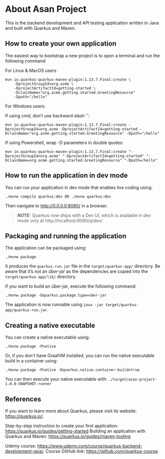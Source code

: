 # About Asan Project

This is the backend development and API testing application written in Java and built with Quarkus and Maven.

## How to create your own application

The easiest way to bootstrap a new project is to open a terminal and run the following command:

For Linux & MacOS users

```shell script
mvn io.quarkus:quarkus-maven-plugin:1.13.7.Final:create \
    -DprojectGroupId=org.acme \
    -DprojectArtifactId=getting-started \
    -DclassName="org.acme.getting.started.GreetingResource"
    -Dpath="/hello"
```

For Windows users:

If using cmd, don’t use backward slash '\':
```shell script
mvn io.quarkus:quarkus-maven-plugin:1.13.7.Final:create -DprojectGroupId=org.acme -DprojectArtifactId=getting-started -DclassName="org.acme.getting.started.GreetingResource" -Dpath="/hello"
```

If using Powershell, wrap -D parameters in double quotes:
```shell script
mvn io.quarkus:quarkus-maven-plugin:1.13.7.Final:create "-DprojectGroupId=org.acme" "-DprojectArtifactId=getting-started" "-DclassName=org.acme.getting.started.GreetingResource" "-Dpath=/hello"
```

## How to run the application in dev mode

You can run your application in dev mode that enables live coding using:
```shell script
./mvnw compile quarkus:dev OR ./mvnw quarkus:dev
```

Then navigate to http://0.0.0.0:8080/ in a browser.

> **_NOTE:_**  Quarkus now ships with a Dev UI, which is available in dev mode only at http://localhost:8080/q/dev/.

## Packaging and running the application

The application can be packaged using:
```shell script
./mvnw package
```
It produces the `quarkus-run.jar` file in the `target/quarkus-app/` directory.
Be aware that it’s not an _über-jar_ as the dependencies are copied into the `target/quarkus-app/lib/` directory.

If you want to build an _über-jar_, execute the following command:
```shell script
./mvnw package -Dquarkus.package.type=uber-jar
```

The application is now runnable using `java -jar target/quarkus-app/quarkus-run.jar`.

## Creating a native executable

You can create a native executable using: 
```shell script
./mvnw package -Pnative
```

Or, if you don't have GraalVM installed, you can run the native executable build in a container using: 
```shell script
./mvnw package -Pnative -Dquarkus.native.container-build=true
```

You can then execute your native executable with: `./target/asan-project-1.0.0-SNAPSHOT-runner`

## References

If you want to learn more about Quarkus, please visit its website: https://quarkus.io/.

Step-by-step instruction to create your first application: https://quarkus.io/guides/getting-started
Building an application with Quarkus and Maven: https://quarkus.io/guides/maven-tooling

Udemy course: https://www.udemy.com/course/quarkus-backend-development-java/.
Course GitHub link: https://github.com/quarkus-course.